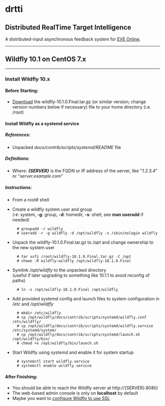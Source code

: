 # **drtti**
## Distributed RealTime Target Intelligence
A distributed-input asynchronous feedback system for [EVE Online](http://www.eveonline.com/).

---

## Wildfly 10.1 on CentOS 7.x

---

### Install Wildfly 10.x

#### Before Starting:
* [Download](http://wildfly.org/downloads/) the wildfly-10.1.0.Final.tar.gz (or similar version; change version numbers below if necessary) file to your home directory (i.e. _/root_)

#### Install Wildfly as a systemd service

##### References:
* Unpacked _docs/contrib/scripts/systemd/README_ file

##### Definitions:
* Where: _**{SERVER}**_ is the FQDN or IP address of the server, like "_1.2.3.4_" or "_server.example.com_"

##### Instructions:
* From a root# shell
* Create a wildfly system user and group<br />(**-r**: system, **-g**: group, **-d**: homedir, **-s**: shell; see **man useradd** if needed)

        # groupadd -r wildfly
        # useradd -r -g wildfly -d /opt/wildfly -s /sbin/nologin wildfly

* Unpack the wildfly-10.1.0.Final.tar.gz to _/opt_ and change ownership to the new system user

        # tar xvfz /root/wildfly-10.1.0.Final.tar.gz -C /opt
        # chown -R wildfly:wildfly /opt/wildfly-10.1.0.Final

* Symlink _/opt/wildfly_ to the unpacked directory<br />(useful if later upgrading to something like 10.1.1 to avoid reconfig of paths)

        # ln -s /opt/wildfly-10.1.0.Final /opt/wildfly

* Add provided systemd config and launch files to system configuration in _/etc_ and _/opt/wildfly_

        # mkdir /etc/wildfly
        # cp /opt/wildfly/docs/contrib/scripts/systemd/wildfly.conf /etc/wildfly/
        # cp /opt/wildfly/docs/contrib/scripts/systemd/wildfly.service /etc/systemd/system/
        # cp /opt/wildfly/docs/contrib/scripts/systemd/launch.sh /opt/wildfly/bin/
        # chmod +x /opt/wildfly/bin/launch.sh

* Start Wildfly using systemd and enable it for system startup

        # systemctl start wildfly.service
        # systemctl enable wildfly.service

#### After Finishing:
* You should be able to reach the Wildfly server at http://{SERVER}:8080/
* The web-based admin console is only on **localhost** by default
* Maybe you want to [configure Wildfly to use SSL](ConfigUndertowSSL.md)

